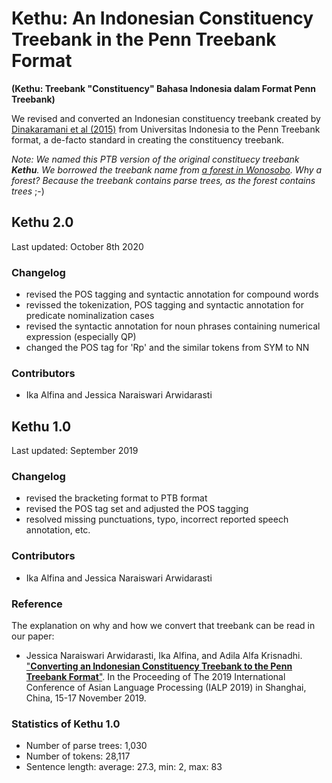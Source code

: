 # Kethu: An Indonesian Constituency Treebank in the Penn Treebank Format
**(Kethu: Treebank "Constituency" Bahasa Indonesia dalam Format Penn Treebank)**

We revised and converted an Indonesian constituency treebank created by [Dinakaramani et al (2015)](https://github.com/famrashel/idn-treebank) from Universitas Indonesia to the Penn Treebank format, a de-facto standard in creating the constituency treebank.

_Note: We named this PTB version of the original constituecy treebank **Kethu**. We borrowed the treebank name from  [a forest in Wonosobo](http://wiki-wisata.blogspot.com/2014/08/hutan-alas-kethu-wonogiri.html). Why a forest? Because the treebank contains parse trees, as the forest contains trees_ ;-) 


## Kethu 2.0
Last updated: October 8th 2020

### Changelog
* revised the POS tagging and syntactic annotation for compound words
* revissed the tokenization, POS tagging and syntactic annotation for predicate nominalization cases
* revised the syntactic annotation for noun phrases containing numerical expression (especially QP)
* changed the POS tag for 'Rp' and the similar tokens from SYM to NN

### Contributors
* Ika Alfina and Jessica Naraiswari Arwidarasti

## Kethu 1.0
Last updated: September 2019

### Changelog
* revised the bracketing format to PTB format
* revised the POS tag set and adjusted the POS tagging
* resolved missing punctuations, typo, incorrect reported speech annotation, etc.

### Contributors
* Ika Alfina and Jessica Naraiswari Arwidarasti

### Reference

The explanation on why and how we convert that treebank can be read in our paper:

* Jessica Naraiswari Arwidarasti, Ika Alfina, and Adila Alfa Krisnadhi. ["**Converting an Indonesian Constituency Treebank to the Penn Treebank Format**"](https://ieeexplore.ieee.org/abstract/document/9037723). In the Proceeding of The 2019 International Conference of Asian Language Processing (IALP 2019) in Shanghai, China, 15-17 November 2019. 

### Statistics of Kethu 1.0
* Number of parse trees: 1,030
* Number of tokens: 28,117
* Sentence length: average: 27.3, min: 2, max: 83
